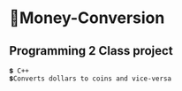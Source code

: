 # 💱Money-Conversion 

## Programming 2 Class project
    💲 C++
    💲Converts dollars to coins and vice-versa
  
